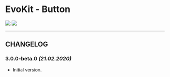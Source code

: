 [README]: /packages/evokit-button/README.md


# EvoKit - Button

[![](https://img.shields.io/npm/v/evokit-button.svg)](https://www.npmjs.com/package/evokit-button)
[![](https://img.shields.io/badge/page-README-42b983)][README]

---

## CHANGELOG

### 3.0.0-beta.0 *(21.02.2020)*

- Initial version.
